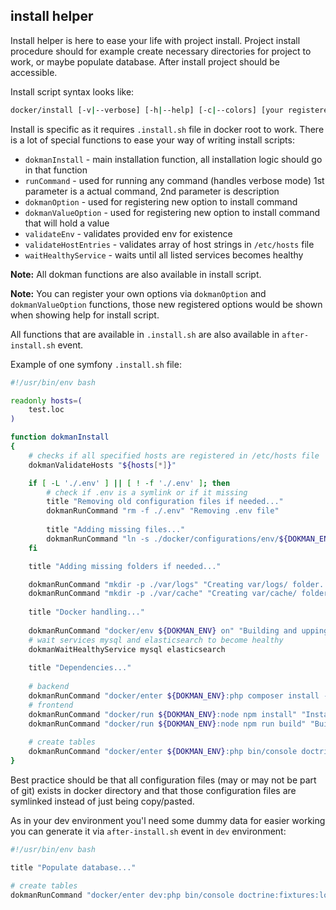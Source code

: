 install helper
--------------

Install helper is here to ease your life with project install. Project install procedure should for example
create necessary directories for project to work, or maybe populate database. After install project should be
accessible.

Install script syntax looks like:

```bash
docker/install [-v|--verbose] [-h|--help] [-c|--colors] [your registered options] environment
```

Install is specific as it requires `.install.sh` file in docker root to work. There is a lot of special functions
to ease your way of writing install scripts:
- `dokmanInstall` - main installation function, all installation logic should go in that function
- `runCommand` - used for running any command (handles verbose mode) 1st parameter is a actual command, 2nd parameter is description
- `dokmanOption` - used for registering new option to install command
- `dokmanValueOption` - used for registering new option to install command that will hold a value
- `validateEnv` - validates provided env for existence
- `validateHostEntries` - validates array of host strings in `/etc/hosts` file 
- `waitHealthyService` - waits until all listed services becomes healthy

**Note:** All dokman functions are also available in install script.

**Note:** You can register your own options via `dokmanOption` and `dokmanValueOption` functions, those new registered options
would be shown when showing help for install script.

All functions that are available in `.install.sh` are also available in `after-install.sh` event.

Example of one symfony `.install.sh` file:

```bash
#!/usr/bin/env bash

readonly hosts=(
    test.loc
)

function dokmanInstall
{
    # checks if all specified hosts are registered in /etc/hosts file
    dokmanValidateHosts "${hosts[*]}"

    if [ -L './.env' ] || [ ! -f './.env' ]; then
        # check if .env is a symlink or if it missing
        title "Removing old configuration files if needed..."
        dokmanRunCommand "rm -f ./.env" "Removing .env file"
        
        title "Adding missing files..."
        dokmanRunCommand "ln -s ./docker/configurations/env/${DOKMAN_ENV} .env" "Creating symlink for ${DOKMAN_ENV}/.env file..."
    fi

    title "Adding missing folders if needed..."

    dokmanRunCommand "mkdir -p ./var/logs" "Creating var/logs/ folder..."
    dokmanRunCommand "mkdir -p ./var/cache" "Creating var/cache/ folder..."
    
    title "Docker handling..."
    
    dokmanRunCommand "docker/env ${DOKMAN_ENV} on" "Building and upping docker containers..."
    # wait services mysql and elasticsearch to become healthy
    dokmanWaitHealthyService mysql elasticsearch
    
    title "Dependencies..."
    
    # backend
    dokmanRunCommand "docker/enter ${DOKMAN_ENV}:php composer install -n" "Installing php packages..."
    # frontend
    dokmanRunCommand "docker/run ${DOKMAN_ENV}:node npm install" "Installing JavaScript dependencies..."
    dokmanRunCommand "docker/run ${DOKMAN_ENV}:node npm run build" "Building JavaScript dependencies..."
    
    # create tables
    dokmanRunCommand "docker/enter ${DOKMAN_ENV}:php bin/console doctrine:schema:update --force" "Create tables..."
}
```

Best practice should be that all configuration files (may or may not be part of git) exists in docker directory and that
those configuration files are symlinked instead of just being copy/pasted.

As in your dev environment you'l need some dummy data for easier working you can generate it via `after-install.sh` 
event in `dev` environment: 

```bash
#!/usr/bin/env bash

title "Populate database..."

# create tables
dokmanRunCommand "docker/enter dev:php bin/console doctrine:fixtures:load" "Loading database fixtures..."
```




